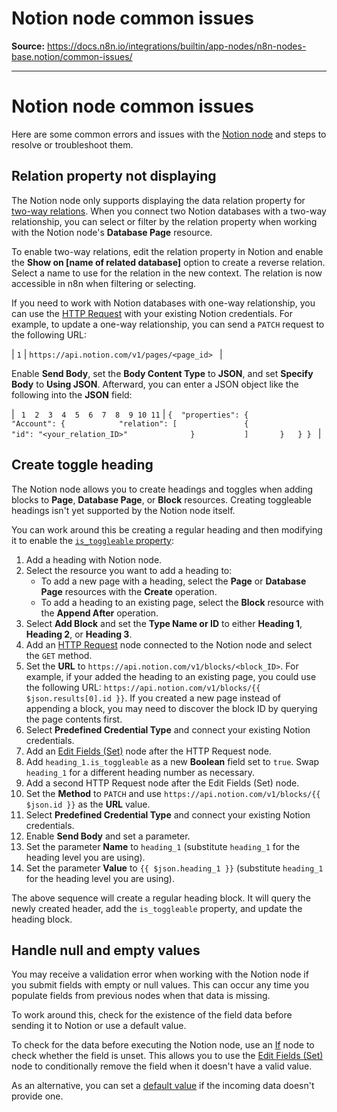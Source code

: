 # Notion node common issues

**Source:** https://docs.n8n.io/integrations/builtin/app-nodes/n8n-nodes-base.notion/common-issues/

---

# Notion node common issues

Here are some common errors and issues with the [Notion node](../) and steps to resolve or troubleshoot them.

## Relation property not displaying

The Notion node only supports displaying the data relation property for [two-way relations](https://www.notion.com/help/relations-and-rollups). When you connect two Notion databases with a two-way relationship, you can select or filter by the relation property when working with the Notion node's **Database Page** resource.

To enable two-way relations, edit the relation property in Notion and enable the **Show on [name of related database]** option to create a reverse relation. Select a name to use for the relation in the new context. The relation is now accessible in n8n when filtering or selecting.

If you need to work with Notion databases with one-way relationship, you can use the [HTTP Request](../../../core-nodes/n8n-nodes-base.httprequest/) with your existing Notion credentials. For example, to update a one-way relationship, you can send a `PATCH` request to the following URL:

| ``` 1 ``` | ``` https://api.notion.com/v1/pages/<page_id>  ``` |

Enable **Send Body**, set the **Body Content Type** to **JSON**, and set **Specify Body** to **Using JSON**. Afterward, you can enter a JSON object like the following into the **JSON** field:

| ```  1  2  3  4  5  6  7  8  9 10 11 ``` | ``` { 	"properties": { 		"Account": { 			"relation": [ 				{ 					"id": "<your_relation_ID>" 				} 			] 		} 	} }  ``` |

## Create toggle heading

The Notion node allows you to create headings and toggles when adding blocks to **Page**, **Database Page**, or **Block** resources. Creating toggleable headings isn't yet supported by the Notion node itself.

You can work around this be creating a regular heading and then modifying it to enable the [`is_toggleable` property](https://developers.notion.com/reference/block#headings):

1. Add a heading with Notion node.
2. Select the resource you want to add a heading to:
   - To add a new page with a heading, select the **Page** or **Database Page** resources with the **Create** operation.
   - To add a heading to an existing page, select the **Block** resource with the **Append After** operation.
3. Select **Add Block** and set the **Type Name or ID** to either **Heading 1**, **Heading 2**, or **Heading 3**.
4. Add an [HTTP Request](../../../core-nodes/n8n-nodes-base.httprequest/) node connected to the Notion node and select the `GET` method.
5. Set the **URL** to `https://api.notion.com/v1/blocks/<block_ID>`. For example, if your added the heading to an existing page, you could use the following URL: `https://api.notion.com/v1/blocks/{{ $json.results[0].id }}`. If you created a new page instead of appending a block, you may need to discover the block ID by querying the page contents first.
6. Select **Predefined Credential Type** and connect your existing Notion credentials.
7. Add an [Edit Fields (Set)](../../../core-nodes/n8n-nodes-base.set/) node after the HTTP Request node.
8. Add `heading_1.is_toggleable` as a new **Boolean** field set to `true`. Swap `heading_1` for a different heading number as necessary.
9. Add a second HTTP Request node after the Edit Fields (Set) node.
10. Set the **Method** to `PATCH` and use `https://api.notion.com/v1/blocks/{{ $json.id }}` as the **URL** value.
11. Select **Predefined Credential Type** and connect your existing Notion credentials.
12. Enable **Send Body** and set a parameter.
13. Set the parameter **Name** to `heading_1` (substitute `heading_1` for the heading level you are using).
14. Set the parameter **Value** to `{{ $json.heading_1 }}` (substitute `heading_1` for the heading level you are using).

The above sequence will create a regular heading block. It will query the newly created header, add the `is_toggleable` property, and update the heading block.

## Handle null and empty values

You may receive a validation error when working with the Notion node if you submit fields with empty or null values. This can occur any time you populate fields from previous nodes when that data is missing.

To work around this, check for the existence of the field data before sending it to Notion or use a default value.

To check for the data before executing the Notion node, use an [If](../../../core-nodes/n8n-nodes-base.if/) node to check whether the field is unset. This allows you to use the [Edit Fields (Set)](../../../core-nodes/n8n-nodes-base.set/) node to conditionally remove the field when it doesn't have a valid value.

As an alternative, you can set a [default value](../../../../../code/cookbook/expressions/check-incoming-data/) if the incoming data doesn't provide one.
